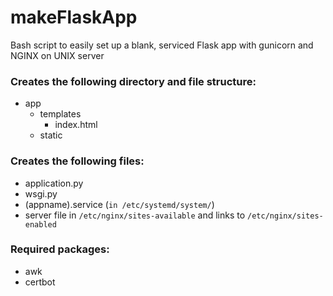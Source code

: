# makeFlaskApp
Bash script to easily set up a blank, serviced Flask app with gunicorn and NGINX on UNIX server

### Creates the following directory and file structure:
- app
    - templates
        - index.html
    - static

### Creates the following files:
- application.py
- wsgi.py
- (appname).service (```in /etc/systemd/system/```)
- server file in ```/etc/nginx/sites-available``` and links to ```/etc/nginx/sites-enabled```


### Required packages:
- awk
- certbot


